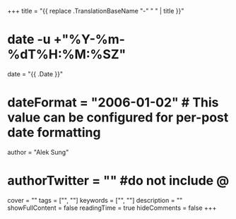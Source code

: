 +++
title = "{{ replace .TranslationBaseName "-" " " | title }}"
# date -u +"%Y-%m-%dT%H:%M:%SZ"
date = "{{ .Date }}"
# dateFormat = "2006-01-02" # This value can be configured for per-post date formatting
author = "Alek Sung"
# authorTwitter = "" #do not include @
cover = ""
tags = ["", ""]
keywords = ["", ""]
description = ""
showFullContent = false
readingTime = true
hideComments = false
+++
